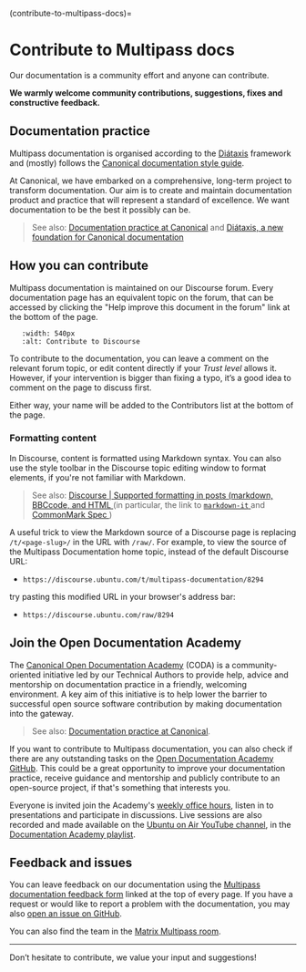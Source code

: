 (contribute-to-multipass-docs)=
# Contribute to Multipass docs

Our documentation is a community effort and anyone can contribute.

**We warmly welcome community contributions, suggestions, fixes and constructive feedback.**

## Documentation practice

Multipass documentation is organised according to the [Diátaxis](https://diataxis.fr/) framework and (mostly) follows the [Canonical documentation style guide](https://docs.ubuntu.com/styleguide/en/).

At Canonical, we have embarked on a comprehensive, long-term project to transform documentation. Our aim is to create and maintain documentation product and practice that will represent a standard of excellence. We want documentation to be the best it possibly can be.

> See also: [Documentation practice at Canonical](https://canonical.com/documentation) and [Diátaxis, a new foundation for Canonical documentation](https://ubuntu.com/blog/diataxis-a-new-foundation-for-canonical-documentation)

## How you can contribute

Multipass documentation is maintained on our Discourse forum. Every documentation page has an equivalent topic on the forum, that can be accessed by clicking the "Help improve this document in the forum" link at the bottom of the page.

```{figure} /images/contribute-to-discourse-docs.png
   :width: 540px
   :alt: Contribute to Discourse
```

<!-- Original image on the Asset Manager
![Contribute to Discourse|540x103](https://assets.ubuntu.com/v1/e099e5dc-contribute-to-discourse-docs.png)
-->

To contribute to the documentation, you can leave a comment on the relevant forum topic, or edit content directly if your *Trust level* allows it. However, if your intervention is bigger than fixing a typo, it’s a good idea to comment on the page to discuss first.

Either way, your name will be added to the Contributors list at the bottom of the page.

### Formatting content

In Discourse, content is formatted using Markdown syntax. You can also use the style toolbar in the Discourse topic editing window to format elements, if you're not familiar with Markdown.

> See also: [Discourse | Supported formatting in posts (markdown, BBCcode, and HTML ](https://meta.discourse.org/t/supported-formatting-in-posts-markdown-bbcode-and-html/239348) (in particular, the link to [`markdown-it` ](https://markdown-it.github.io/) and [CommonMark Spec ](https://spec.commonmark.org/))

A useful trick to view the Markdown source of a Discourse page is replacing `/t/<page-slug>/` in the URL with `/raw/`. For example, to view the source of the Multipass Documentation home topic, instead of the default Discourse URL:

* `https://discourse.ubuntu.com/t/multipass-documentation/8294`

try pasting this modified URL in your browser's address bar:

* `https://discourse.ubuntu.com/raw/8294`

## Join the Open Documentation Academy

The [Canonical Open Documentation Academy](https://canonical.com/documentation/open-documentation-academy) (CODA) is a community-oriented initiative led by our Technical Authors to provide help, advice and mentorship on documentation practice in a friendly, welcoming environment. A key aim of this initiative is to help lower the barrier to successful open source software contribution by making documentation into the gateway.

> See also: [Documentation practice at Canonical](https://canonical.com/documentation).

If you want to contribute to Multipass documentation, you can also check if there are any outstanding tasks on the [Open Documentation Academy GitHub](https://github.com/canonical/open-documentation-academy/issues?q=is%3Aissue+is%3Aopen+multipass+). This could be a great opportunity to improve your documentation practice, receive guidance and mentorship and publicly contribute to an open-source project, if that's something that interests you.

Everyone is invited join the Academy's [weekly office hours](https://discourse.ubuntu.com/t/documentation-office-hours/42771), listen in to presentations and participate in discussions. Live sessions are also recorded and made available on the [Ubuntu on Air YouTube channel](https://www.youtube.com/@UbuntuOnAir), in the [Documentation Academy playlist](https://www.youtube.com/watch?v=GT03aSdabJE&list=PL-qBHd6_LXWYefHij0dJ7c9X-Q9QfFFFa&pp=iAQB).


## Feedback and issues

You can leave feedback on our documentation using the [Multipass documentation feedback form](https://docs.google.com/forms/d/e/1FAIpQLSd0XZDU9sbOCiljceh3rO_rkp6vazy2ZsIWgx4gsvl_Sec4Ig/viewform) linked at the top of every page. If you have a request or would like to report a problem with the documentation, you may also [open an issue on GitHub](https://github.com/canonical/multipass/issues/new/choose).

You can also find the team in the [Matrix Multipass room](https://app.element.io/#/room/#Multipass:matrix.org).

---

Don’t hesitate to contribute, we value your input and suggestions!
